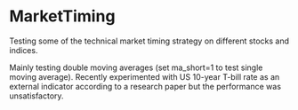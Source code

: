 # MarketTiming

Testing some of the technical market timing strategy on different stocks and indices.

Mainly testing double moving averages (set ma_short=1 to test single moving average). Recently experimented with US 10-year T-bill rate as an external indicator according to a research paper but the performance was unsatisfactory.
